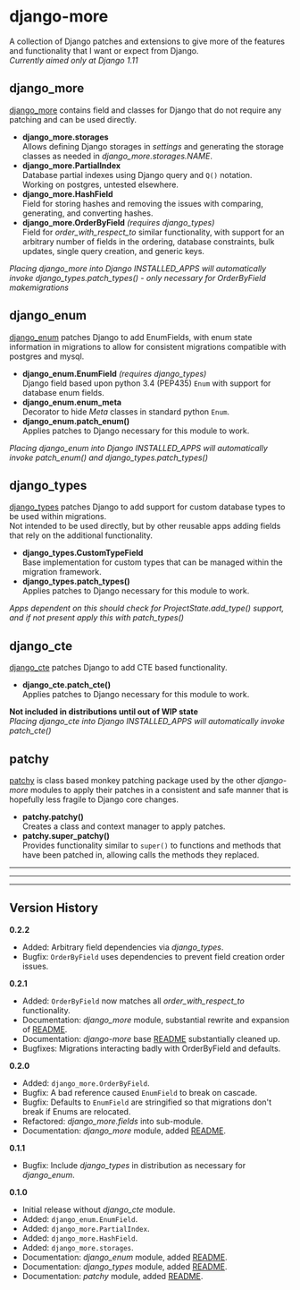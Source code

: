 # django-more

A collection of Django patches and extensions to give more of the features and functionality that I want or expect from Django.  
_Currently aimed only at Django 1.11_


## django_more
[django_more](django_more/) contains field and classes for Django that do not require any patching and can be used directly.

*   **django_more.storages**  
    Allows defining Django storages in _settings_ and generating the storage classes as needed in _django_more.storages.NAME_.
*   **django_more.PartialIndex**  
    Database partial indexes using Django query and `Q()` notation.  
    Working on postgres, untested elsewhere.
*   **django_more.HashField**  
    Field for storing hashes and removing the issues with comparing, generating, and converting hashes.
*   **django_more.OrderByField**  _(requires django_types)_  
    Field for _order_with_respect_to_ similar functionality, with support for an arbitrary number of fields in the ordering, database constraints, bulk updates, single query creation, and generic keys.

_Placing django_more into Django INSTALLED_APPS will automatically invoke django_types.patch_types() - only necessary for OrderByField makemigrations_


## django_enum
[django_enum](django_enum/) patches Django to add EnumFields, with enum state information in migrations to allow for consistent migrations compatible with postgres and mysql.

*   **django_enum.EnumField**  _(requires django_types)_  
    Django field based upon python 3.4 (PEP435) `Enum` with support for database enum fields.
*   **django_enum.enum_meta**  
    Decorator to hide _Meta_ classes in standard python `Enum`.
*   **django_enum.patch_enum()**  
    Applies patches to Django necessary for this module to work.

_Placing django_enum into Django INSTALLED_APPS will automatically invoke patch_enum() and django_types.patch_types()_


## django_types
[django_types](django_types/) patches Django to add support for custom database types to be used within migrations.  
Not intended to be used directly, but by other reusable apps adding fields that rely on the additional functionality.

*   **django_types.CustomTypeField**  
    Base implementation for custom types that can be managed within the migration framework.
*   **django_types.patch_types()**  
    Applies patches to Django necessary for this module to work.

_Apps dependent on this should check for ProjectState.add_type() support, and if not present apply this with patch_types()_


## django_cte
[django_cte](django_cte/) patches Django to add CTE based functionality.

*   **django_cte.patch_cte()**  
    Applies patches to Django necessary for this module to work.

**Not included in distributions until out of WIP state**  
_Placing django_cte into Django INSTALLED_APPS will automatically invoke patch_cte()_


## patchy
[patchy](patchy/) is class based monkey patching package used by the other _django-more_ modules to apply their patches in a consistent and safe manner that is hopefully less fragile to Django core changes.

*   **patchy.patchy()**  
    Creates a class and context manager to apply patches.
*   **patchy.super_patchy()**  
    Provides functionality similar to `super()` to functions and methods that have been patched in, allowing calls the methods they replaced.

-----

-----

-----

## Version History

**0.2.2**
*   Added: Arbitrary field dependencies via _django_types_.
*   Bugfix: `OrderByField` uses dependencies to prevent field creation order issues.

**0.2.1**
*   Added: `OrderByField` now matches all _order_with_respect_to_ functionality.
*   Documentation: _django_more_ module, substantial rewrite and expansion of [README](django_more/README.md).
*   Documentation: _django-more_ base [README](readme.md) substantially cleaned up.
*   Bugfixes: Migrations interacting badly with OrderByField and defaults.

**0.2.0**  
*   Added: `django_more.OrderByField`.
*   Bugfix: A bad reference caused `EnumField` to break on cascade.
*   Bugfix: Defaults to `EnumField` are stringified so that migrations don't break if Enums are relocated.
*   Refactored: _django_more.fields_ into sub-module.
*   Documentation: _django_more_ module, added [README](django_more/README.md).  

**0.1.1**  
*   Bugfix: Include _django_types_ in distribution as necessary for _django_enum_.

**0.1.0**  
*   Initial release without _django_cte_ module.  
*   Added: `django_enum.EnumField`.
*   Added: `django_more.PartialIndex`.
*   Added: `django_more.HashField`.
*   Added: `django_more.storages`.
*   Documentation: _django_enum_ module, added [README](django_enum/README.md).
*   Documentation: _django_types_ module, added [README](django_types/README.md).
*   Documentation: _patchy_ module, added [README](patchy/README.md).
